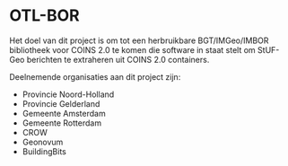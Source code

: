 # OTL-BOR

Het doel van dit project is om tot een herbruikbare BGT/IMGeo/IMBOR bibliotheek voor COINS 2.0 te komen die software in staat stelt om StUF-Geo berichten te extraheren uit COINS 2.0 containers. 

Deelnemende organisaties aan dit project zijn:
* Provincie Noord-Holland
* Provincie Gelderland
* Gemeente Amsterdam
* Gemeente Rotterdam
* CROW
* Geonovum
* BuildingBits